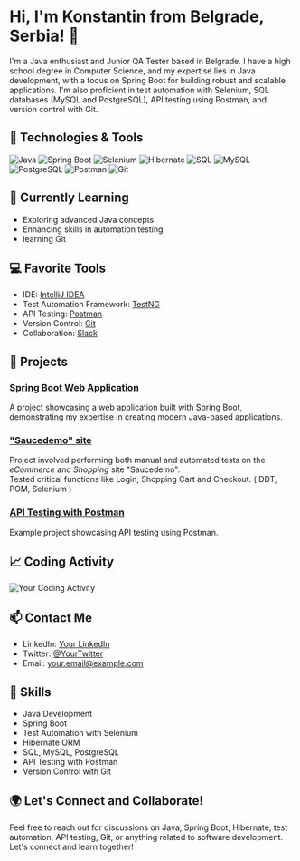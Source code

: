 # Hi, I'm Konstantin from Belgrade, Serbia! 👋

I'm a Java enthusiast and Junior QA Tester based in Belgrade. I have a high school degree in Computer Science, and my expertise lies in Java development, 
with a focus on Spring Boot for building robust and scalable applications. 
I'm also proficient in test automation with Selenium, SQL databases (MySQL and PostgreSQL), API testing using Postman, and version control with Git.

## 🔧 Technologies & Tools

![Java](https://img.shields.io/badge/-Java-007396?style=flat&logo=java&logoColor=white)
![Spring Boot](https://img.shields.io/badge/-Spring%20Boot-6DB33F?style=flat&logo=spring-boot&logoColor=white)
![Selenium](https://img.shields.io/badge/-Selenium-43B02A?style=flat&logo=selenium&logoColor=white)
![Hibernate](https://img.shields.io/badge/-Hibernate-59666C?style=flat&logo=hibernate&logoColor=white)
![SQL](https://img.shields.io/badge/-SQL-4479A1?style=flat&logo=sql&logoColor=white)
![MySQL](https://img.shields.io/badge/-MySQL-4479A1?style=flat&logo=mysql&logoColor=white)
![PostgreSQL](https://img.shields.io/badge/-PostgreSQL-336791?style=flat&logo=postgresql&logoColor=white)
![Postman](https://img.shields.io/badge/-Postman-FF6C37?style=flat&logo=postman&logoColor=white)
![Git](https://img.shields.io/badge/-Git-F05032?style=flat&logo=git&logoColor=white)

## 🌱 Currently Learning

- Exploring advanced Java concepts
- Enhancing skills in automation testing
- learning Git 

## 💻 Favorite Tools

- IDE: [IntelliJ IDEA](https://www.jetbrains.com/idea/)
- Test Automation Framework: [TestNG](https://testng.org/)
- API Testing: [Postman](https://www.postman.com/)
- Version Control: [Git](https://git-scm.com/)
- Collaboration: [Slack](https://slack.com/)

## 🚀 Projects

### [Spring Boot Web Application](https://github.com/yourusername/spring-boot-app)

A project showcasing a web application built with Spring Boot, demonstrating my expertise in creating modern Java-based applications.

### ["Saucedemo" site](https://github.com/kostantin-bozovic/FinalProject)
Project involved performing both manual and automated tests on the <i>eCommerce</i> and <i>Shopping</i> site "Saucedemo". <br>Tested critical functions like Login, Shopping Cart and Checkout. ( DDT, POM, Selenium )

### [API Testing with Postman](https://github.com/yourusername/api-testing-postman)

Example project showcasing API testing using Postman.

## 📈 Coding Activity

![Your Coding Activity](https://github-readme-stats.vercel.app/api/wakatime?username=yourusername)

## 📫 Contact Me

- LinkedIn: [Your LinkedIn](https://www.linkedin.com/in/yourusername/)
- Twitter: [@YourTwitter](https://twitter.com/yourusername)
- Email: your.email@example.com

## 💼 Skills

- Java Development
- Spring Boot
- Test Automation with Selenium
- Hibernate ORM
- SQL, MySQL, PostgreSQL
- API Testing with Postman
- Version Control with Git

## 🌍 Let's Connect and Collaborate!

Feel free to reach out for discussions on Java, Spring Boot, Hibernate, test automation, API testing, Git, or anything related to software development. Let's connect and learn together!
